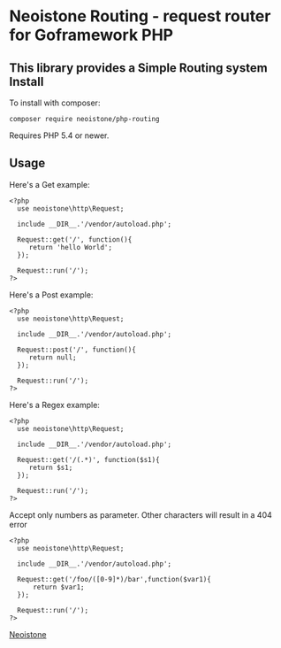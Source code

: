 Neoistone Routing - request router for Goframework PHP
=======================================

This library provides a Simple Routing system
Install
-------

To install with composer:

```
composer require neoistone/php-routing
```

Requires PHP 5.4 or newer.

Usage
-----

Here's a Get example:

```
<?php
  use neoistone\http\Request;
  
  include __DIR__.'/vendor/autoload.php';
 
  Request::get('/', function(){
     return 'hello World';
  });
  
  Request::run('/');
?>
```

Here's a Post example:
```
<?php
  use neoistone\http\Request;
  
  include __DIR__.'/vendor/autoload.php';

  Request::post('/', function(){
     return null;
  });
  
  Request::run('/');
?>
```

Here's a Regex example:
```
<?php
  use neoistone\http\Request;
  
  include __DIR__.'/vendor/autoload.php';

  Request::get('/(.*)', function($s1){
     return $s1;
  }); 
  
  Request::run('/');
?>
```


Accept only numbers as parameter. Other characters will result in a 404 error
```
<?php
  use neoistone\http\Request;
  
  include __DIR__.'/vendor/autoload.php';

  Request::get('/foo/([0-9]*)/bar',function($var1){
      return $var1;
  });
  
  Request::run('/');
?>
```

[Neoistone][neoistone]

[neoistone]: https://neoistone.com
